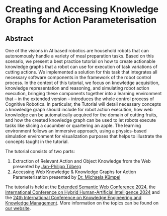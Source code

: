 # Creating and Accessing Knowledge Graphs for Action Parameterisation

## Abstract

One of the visions in AI based robotics are household robots that can autonomously handle a variety of meal preparation tasks.
Based on this scenario, we present a best practice tutorial on how to create actionable knowledge graphs that a robot can use for execution of task variations of cutting actions.
We implemented a solution for this task that integrates all necessary software components in the framework of the robot control process.
In the context of this tutorial, we focus on knowledge acquisition, knowledge representation and reasoning, and simulating robot action execution, bringing these components together into a learning environment that – in the extended version – introduces the whole control process of Cognitive Robotics.
In particular, the Tutorial will detail necessary concepts a knowledge graph should include for robot action execution, how web knowledge can be automatically acquired for the domain of cutting fruits, and how the created knowledge graph can be used to let robots execute tasks like slicing a cucumber or quartering an apple.
The learning environment follows an immersive approach, using a physics-based simulation environment for visualization purposes that helps to illustrate the concepts taught in the tutorial.

The tutorial consists of two parts:
1) Extraction of Relevant Action and Object Knowledge from the Web presented by [Jan-Philipp Töberg](https://www.uni-bielefeld.de/fakultaeten/technische-fakultaet/arbeitsgruppen/semantic-computing/team/jan-philipp-toeberg/)
2) Accessing Web Knowledge & Knowledge Graphs for Action Parameterisation presented by [Dr. Michaela Kümpel](https://ias.uni-bremen.de/team/michaela_kuempel)

The tutorial is held at the [Extended Semantic Web Conference 2024](https://2024.eswc-conferences.org/), the [International Conference on Hybrid Human-Artificial Intelligence 2024](https://hhai-conference.org/2024/) and the [24th International Conference on Knowledge Engineering and Knowledge Management](https://event.cwi.nl/ekaw2024/index.html).
More information on the topics can be found on [our website](https://food-ninja.github.io/WebKat-MealRobot/).